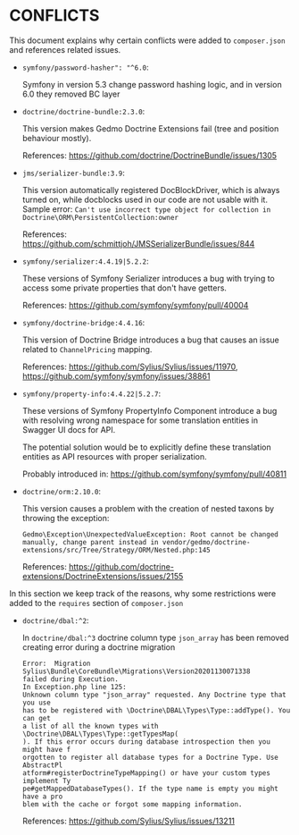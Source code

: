 # CONFLICTS

This document explains why certain conflicts were added to `composer.json` and
references related issues.

- `symfony/password-hasher": "^6.0`:

  Symfony in version 5.3 change password hashing logic, and in version 6.0 they removed BC layer

 - `doctrine/doctrine-bundle:2.3.0`:

   This version makes Gedmo Doctrine Extensions fail (tree and position behaviour mostly).

   References: https://github.com/doctrine/DoctrineBundle/issues/1305

 - `jms/serializer-bundle:3.9`:

   This version automatically registered DocBlockDriver, which is always turned on, while docblocks used in our code are not usable with it. Sample error:
   `Can't use incorrect type object for collection in Doctrine\ORM\PersistentCollection:owner`

   References: https://github.com/schmittjoh/JMSSerializerBundle/issues/844

 - `symfony/serializer:4.4.19|5.2.2`:

   These versions of Symfony Serializer introduces a bug with trying to access some private properties that don't have getters.
   
   References: https://github.com/symfony/symfony/pull/40004

 - `symfony/doctrine-bridge:4.4.16`:

   This version of Doctrine Bridge introduces a bug that causes an issue related to `ChannelPricing` mapping.

   References: https://github.com/Sylius/Sylius/issues/11970, https://github.com/symfony/symfony/issues/38861

 - `symfony/property-info:4.4.22|5.2.7`:

   These versions of Symfony PropertyInfo Component introduce a bug with resolving wrong namespace for some translation entities 
   in Swagger UI docs for API.
   
   The potential solution would be to explicitly define these translation entities as API resources with proper serialization.

   Probably introduced in: https://github.com/symfony/symfony/pull/40811

- `doctrine/orm:2.10.0`:

  This version causes a problem with the creation of nested taxons by throwing the exception:
  
  `Gedmo\Exception\UnexpectedValueException: Root cannot be changed manually, change parent instead in vendor/gedmo/doctrine-extensions/src/Tree/Strategy/ORM/Nested.php:145`

  References: https://github.com/doctrine-extensions/DoctrineExtensions/issues/2155

In this section we keep track of the reasons, why some restrictions were added to the `requires` section of `composer.json`

- `doctrine/dbal:^2`:

  In `doctrine/dbal:^3` doctrine column type `json_array` has been removed creating error during a
  doctrine migration

   ```
   Error:  Migration Sylius\Bundle\CoreBundle\Migrations\Version20201130071338
   failed during Execution.
   In Exception.php line 125:
   Unknown column type "json_array" requested. Any Doctrine type that you use   
   has to be registered with \Doctrine\DBAL\Types\Type::addType(). You can get  
   a list of all the known types with \Doctrine\DBAL\Types\Type::getTypesMap(  
   ). If this error occurs during database introspection then you might have f  
   orgotten to register all database types for a Doctrine Type. Use AbstractPl  
   atform#registerDoctrineTypeMapping() or have your custom types implement Ty  
   pe#getMappedDatabaseTypes(). If the type name is empty you might have a pro  
   blem with the cache or forgot some mapping information.
   ```

  References: https://github.com/Sylius/Sylius/issues/13211
